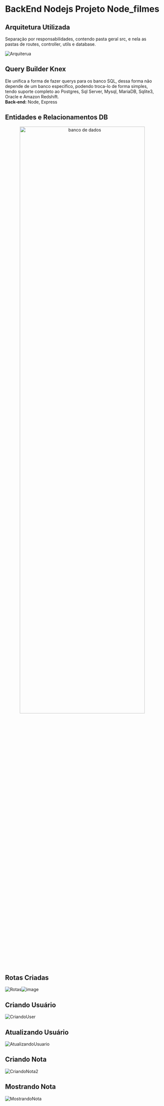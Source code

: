 # BackEnd Nodejs Projeto Node_filmes

## Arquitetura Utilizada
Separação por responsabilidades, contendo pasta geral src, e nela as pastas de routes, controller, utils e database.

<img src="https://user-images.githubusercontent.com/107257951/196453236-99a01ffd-cf73-4701-baa3-4f04ebb320c1.png" alt="Arquiterua">

## Query Builder Knex
Ele unifica a forma de fazer querys para os banco SQL, dessa forma não depende de um banco específico, podendo troca-lo de forma simples, tendo suporte completo ao Postgres, Sql Server, Mysql, MariaDB, Sqlite3, Oracle e Amazon Redshift.<br>
**Back-end:** Node, Express

## Entidades e Relacionamentos DB 
<div align="center">
  <img  width="90%" height="70%"  src="https://user-images.githubusercontent.com/107257951/196451510-f2b02c3a-d866-4fcf-8021-429ad7cc335d.PNG" alt="banco de dados">
</div>

## Rotas Criadas
<div style="display:flex">
  <img src="https://user-images.githubusercontent.com/107257951/196457303-436aa64e-030e-4e5b-969d-ddd7120ebe35.PNG" alt="Rotas" >
  <img src="https://user-images.githubusercontent.com/107257951/196459905-6b024e5a-396e-4c21-8631-4d974f4c1bf6.png" alt="image">
</div>
 
## Criando Usuário
![CriandoUser](https://user-images.githubusercontent.com/107257951/196467247-c9af6fed-c0af-4e76-92ea-91cf6627ad54.gif)

## Atualizando Usuário
![AtualizandoUsuario](https://user-images.githubusercontent.com/107257951/196463710-baee24a1-4320-4f89-aa10-6124fe4a12ee.gif)
  
## Criando Nota
![CriandoNota2](https://user-images.githubusercontent.com/107257951/196467798-42662f2a-cb25-467b-a019-0cc9fb168e67.gif)
  
## Mostrando Nota
![MostrandoNota](https://user-images.githubusercontent.com/107257951/196464034-f34a3537-7552-43d7-b2e4-b40aa5cd8dd9.gif)

